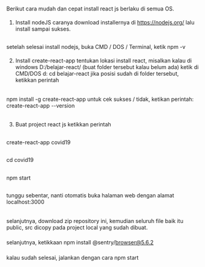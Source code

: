 ####
Berikut cara mudah dan cepat install react js berlaku di semua OS.
####
1. Install nodeJS
caranya download installernya di https://nodejs.org/
lalu install sampai sukses.
##
setelah selesai install nodejs, buka CMD / DOS / Terminal, ketik
npm -v
####
2. Install create-react-app
tentukan lokasi install react, misalkan kalau di windows D:/belajar-react/ (buat folder tersebut kalau belum ada)
ketik di CMD/DOS
d:
cd belajar-react
jika posisi sudah di folder tersebut, ketikkan perintah
######
npm install -g create-react-app
untuk cek sukses / tidak, ketikan perintah:
create-react-app --version
######
3. Buat project react js
ketikkan perintah
##
create-react-app covid19
##
cd covid19
##
npm start
##
tunggu sebentar, nanti otomatis buka halaman web dengan alamat localhost:3000
##

######
selanjutnya, download zip repository ini, kemudian seluruh file baik itu public, src dicopy pada project local yang sudah dibuat.
###
selanjutnya, ketikkaan npm install @sentry/browser@5.6.2
###
kalau sudah selesai, jalankan dengan cara npm start
